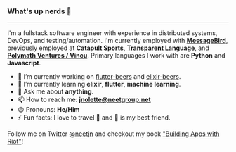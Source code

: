 ### What's up nerds 🤖

---

I'm a fullstack software engineer with experience in distributed systems, DevOps, and testing/automation. I'm currently employed with **[MessageBird](http://messagebird.com/)**, previously employed at **[Catapult Sports](https://catapultsports.com/)**, **[Transparent Language](https://www.transparent.com/)**, and **[Polymath Ventures / Vincu](https://www.vincu.com/)**. Primary languages I work with are **Python** and **Javascript**.

- 🔭 I’m currently working on [flutter-beers](https://github.com/neetjn/flutter-beers) and [elixir-beers](https://github.com/neetjn/elixir-beers). 
- 🌱 I’m currently learning **elixir**, **flutter**, **machine learning**.
- 💬 Ask me about **anything**.
- 📫 How to reach me: **jnolette@neetgroup.net**
- 😄 Pronouns: **He/Him**
- ⚡ Fun facts: I love to travel 🌴 and 🍺 is my best friend.

Follow me on Twitter [@neetjn](https://twitter.com/neet_jn/) and checkout my book ["Building Apps with Riot"](https://bleedingedgepress.com/building-apps-with-riot/)!
